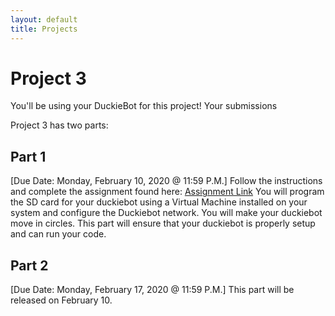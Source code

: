 ```yaml
---
layout: default
title: Projects
---
```


# Project 3

You'll be using your DuckieBot for this project! Your submissions

Project 3 has two parts:
## Part 1
[Due Date: Monday, February 10, 2020 @ 11:59 P.M.]
Follow the instructions and complete the assignment found here: [Assignment Link](https://colab.research.google.com/drive/1znPlrqSMftHrm2k9HhnkievFaLqzFAM1)
You will program the SD card for your duckiebot using a Virtual Machine installed on your system and configure the Duckiebot network. You will make your duckiebot move in circles. This part will ensure that your duckiebot is properly setup and can run your code.

## Part 2
[Due Date: Monday, February 17, 2020 @ 11:59 P.M.]
This part will be released on February 10.
